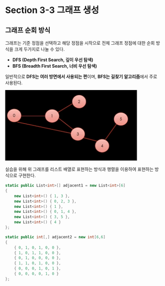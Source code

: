 # Section 3-3 그래프 생성
## 그래프 순회 방식

그래프는 기준 정점을 선택하고 해당 정점을 시작으로 전체 그래프 정점에 대한 순회 방식을 크게 두가지로 나눌 수 있다. 

- **DFS (Depth First Search, 깊이 우선 탐색)**
- **BFS (Breadth First Search, 너비 우선 탐색)**

일반적으로 **DFS는 여러 방면에서 사용되는 편**이며, **BFS는 길찾기 알고리즘**에서 주로 사용된다.

![Untitled](1.png)

실습을 위해 위 그래프를 리스트 배열로 표현하는 방식과 행렬을 이용하여 표현하는 방식으로 구현한다.

```csharp
static public List<int>[] adjacent1 = new List<int>[6]
{
	new List<int>() { 1, 3 },
    new List<int>() { 0, 2, 3 },
    new List<int>() { 1 },
    new List<int>() { 0, 1, 4 },
    new List<int>() { 3, 5 },
    new List<int>() { 4 }
};
```

```csharp
static public int[,] adjacent2 = new int[6,6]
{
	{ 0, 1, 0, 1, 0, 0 },
    { 1, 0, 1, 1, 0, 0 },
    { 0, 1, 0, 0, 0, 0 },
    { 1, 1, 0, 1, 0, 0 },
    { 0, 0, 0, 1, 0, 1 },
    { 0, 0, 0, 0, 1, 0 }
};
```